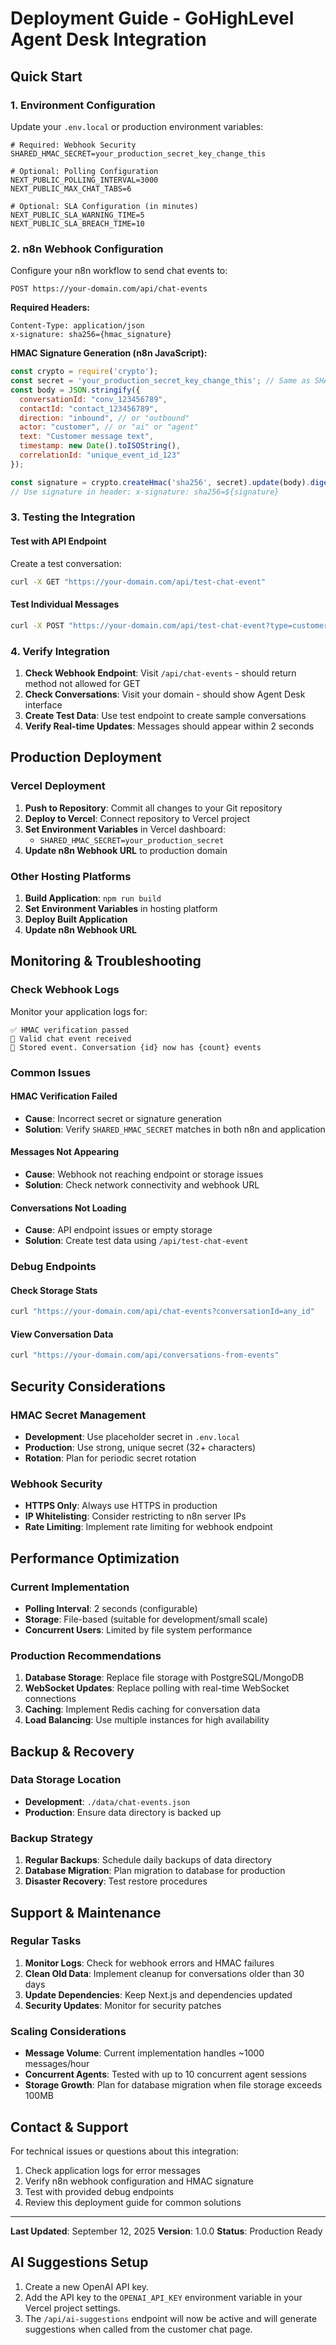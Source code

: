 # Deployment Guide - GoHighLevel Agent Desk Integration

## Quick Start

### 1. Environment Configuration
Update your `.env.local` or production environment variables:

```env
# Required: Webhook Security
SHARED_HMAC_SECRET=your_production_secret_key_change_this

# Optional: Polling Configuration
NEXT_PUBLIC_POLLING_INTERVAL=3000
NEXT_PUBLIC_MAX_CHAT_TABS=6

# Optional: SLA Configuration (in minutes)
NEXT_PUBLIC_SLA_WARNING_TIME=5
NEXT_PUBLIC_SLA_BREACH_TIME=10
```

### 2. n8n Webhook Configuration

Configure your n8n workflow to send chat events to:
```
POST https://your-domain.com/api/chat-events
```

**Required Headers:**
```
Content-Type: application/json
x-signature: sha256={hmac_signature}
```

**HMAC Signature Generation (n8n JavaScript):**
```javascript
const crypto = require('crypto');
const secret = 'your_production_secret_key_change_this'; // Same as SHARED_HMAC_SECRET
const body = JSON.stringify({
  conversationId: "conv_123456789",
  contactId: "contact_123456789", 
  direction: "inbound", // or "outbound"
  actor: "customer", // or "ai" or "agent"
  text: "Customer message text",
  timestamp: new Date().toISOString(),
  correlationId: "unique_event_id_123"
});

const signature = crypto.createHmac('sha256', secret).update(body).digest('hex');
// Use signature in header: x-signature: sha256=${signature}
```

### 3. Testing the Integration

#### Test with API Endpoint
Create a test conversation:
```bash
curl -X GET "https://your-domain.com/api/test-chat-event"
```

#### Test Individual Messages
```bash
curl -X POST "https://your-domain.com/api/test-chat-event?type=customer&conversationId=test123&contactId=contact123&message=Hello"
```

### 4. Verify Integration

1. **Check Webhook Endpoint**: Visit `/api/chat-events` - should return method not allowed for GET
2. **Check Conversations**: Visit your domain - should show Agent Desk interface
3. **Create Test Data**: Use test endpoint to create sample conversations
4. **Verify Real-time Updates**: Messages should appear within 2 seconds

## Production Deployment

### Vercel Deployment
1. **Push to Repository**: Commit all changes to your Git repository
2. **Deploy to Vercel**: Connect repository to Vercel project
3. **Set Environment Variables** in Vercel dashboard:
   - `SHARED_HMAC_SECRET=your_production_secret`
4. **Update n8n Webhook URL** to production domain

### Other Hosting Platforms
1. **Build Application**: `npm run build`
2. **Set Environment Variables** in hosting platform
3. **Deploy Built Application**
4. **Update n8n Webhook URL**

## Monitoring & Troubleshooting

### Check Webhook Logs
Monitor your application logs for:
```
✅ HMAC verification passed
📨 Valid chat event received
💾 Stored event. Conversation {id} now has {count} events
```

### Common Issues

#### HMAC Verification Failed
- **Cause**: Incorrect secret or signature generation
- **Solution**: Verify `SHARED_HMAC_SECRET` matches in both n8n and application

#### Messages Not Appearing
- **Cause**: Webhook not reaching endpoint or storage issues
- **Solution**: Check network connectivity and webhook URL

#### Conversations Not Loading
- **Cause**: API endpoint issues or empty storage
- **Solution**: Create test data using `/api/test-chat-event`

### Debug Endpoints

#### Check Storage Stats
```bash
curl "https://your-domain.com/api/chat-events?conversationId=any_id"
```

#### View Conversation Data
```bash
curl "https://your-domain.com/api/conversations-from-events"
```

## Security Considerations

### HMAC Secret Management
- **Development**: Use placeholder secret in `.env.local`
- **Production**: Use strong, unique secret (32+ characters)
- **Rotation**: Plan for periodic secret rotation

### Webhook Security
- **HTTPS Only**: Always use HTTPS in production
- **IP Whitelisting**: Consider restricting to n8n server IPs
- **Rate Limiting**: Implement rate limiting for webhook endpoint

## Performance Optimization

### Current Implementation
- **Polling Interval**: 2 seconds (configurable)
- **Storage**: File-based (suitable for development/small scale)
- **Concurrent Users**: Limited by file system performance

### Production Recommendations
1. **Database Storage**: Replace file storage with PostgreSQL/MongoDB
2. **WebSocket Updates**: Replace polling with real-time WebSocket connections
3. **Caching**: Implement Redis caching for conversation data
4. **Load Balancing**: Use multiple instances for high availability

## Backup & Recovery

### Data Storage Location
- **Development**: `./data/chat-events.json`
- **Production**: Ensure data directory is backed up

### Backup Strategy
1. **Regular Backups**: Schedule daily backups of data directory
2. **Database Migration**: Plan migration to database for production
3. **Disaster Recovery**: Test restore procedures

## Support & Maintenance

### Regular Tasks
1. **Monitor Logs**: Check for webhook errors and HMAC failures
2. **Clean Old Data**: Implement cleanup for conversations older than 30 days
3. **Update Dependencies**: Keep Next.js and dependencies updated
4. **Security Updates**: Monitor for security patches

### Scaling Considerations
- **Message Volume**: Current implementation handles ~1000 messages/hour
- **Concurrent Agents**: Tested with up to 10 concurrent agent sessions
- **Storage Growth**: Plan for database migration when file storage exceeds 100MB

## Contact & Support

For technical issues or questions about this integration:
1. Check application logs for error messages
2. Verify n8n webhook configuration and HMAC signature
3. Test with provided debug endpoints
4. Review this deployment guide for common solutions

---

**Last Updated**: September 12, 2025
**Version**: 1.0.0
**Status**: Production Ready




## AI Suggestions Setup

1.  Create a new OpenAI API key.
2.  Add the API key to the `OPENAI_API_KEY` environment variable in your Vercel project settings.
3.  The `/api/ai-suggestions` endpoint will now be active and will generate suggestions when called from the customer chat page.


